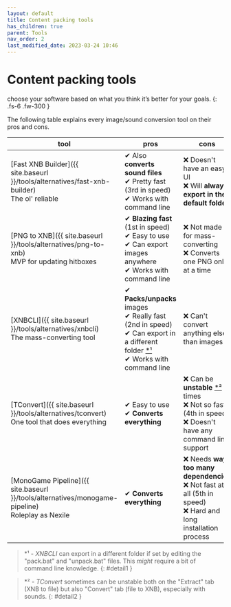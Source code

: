 ```yaml
---
layout: default
title: Content packing tools
has_children: true
parent: Tools
nav_order: 2
last_modified_date: 2023-03-24 10:46
---
```


<!-- 
# Alternatives to Worldsmith
-->

# Content packing tools

<!-- While Worldsmith can be helpful for starters, it might be not the case for you especially if you would like to do everything by yourself. And that's fine because we got this aspect covered too, that's why we made a list of alternative tools to achieve the same result. -->

choose your software based on what you think it’s better for your goals.<!-- more -->
{: .fs-6 .fw-300 }

The following table explains every image/sound conversion tool on their pros and cons.

|tool|pros|cons|
|---|---|---|
|[Fast XNB Builder]({{ site.baseurl }}/tools/alternatives/fast-xnb-builder)<br>The ol' reliable|✔ Also **converts sound files**<br>✔ Pretty fast (3rd in speed)<br>✔ Works with command line|❌ Doesn't have an easy UI<br>❌ Will **always export in the default folder**|
|[PNG to XNB]({{ site.baseurl }}/tools/alternatives/png-to-xnb)<br>MVP for updating hitboxes|✔ **Blazing fast** (1st in speed)<br>✔ Easy to use<br>✔ Can export images anywhere<br>✔ Works with command line|❌ Not made for mass-converting<br>❌ Converts one PNG only at a time|
|[XNBCLI]({{ site.baseurl }}/tools/alternatives/xnbcli)<br>The mass-converting tool|✔ **Packs/unpacks** images<br>✔ Really fast (2nd in speed)<br>✔ Can export in a different folder [\*¹](#detail1)<br>✔ Works with command line|❌ Can't convert anything else than images|
|[TConvert]({{ site.baseurl }}/tools/alternatives/tconvert)<br>One tool that does everything|✔ Easy to use<br>✔ **Converts everything**|❌ Can be **unstable** [\*²](#detail2) at times<br>❌ Not so fast (4th in speed)<br>❌ Doesn't have any command line support|
|[MonoGame Pipeline]({{ site.baseurl }}/tools/alternatives/monogame-pipeline)<br>Roleplay as Nexile|✔ **Converts everything**|❌ Needs **way too many dependencies**<br>❌ Not fast at all (5th in speed)<br>❌ Hard and long installation process|

> \*¹ - *XNBCLI* can export in a different folder if set by editing the "pack.bat" and "unpack.bat" files. This *might* require a bit of command line knowledge.
{: #detail1 }

> \*² - *TConvert* sometimes can be unstable both on the "Extract" tab (XNB to file) but also "Convert" tab (file to XNB), especially with sounds.
{: #detail2 }
